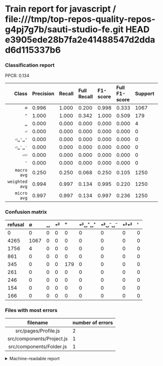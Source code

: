 # Train report for javascript / file:///tmp/top-repos-quality-repos-g4pj7g7b/sauti-studio-fe.git HEAD e3905ede28b7fa2e41488547d2ddad6d115337b6

### Classification report

PPCR: 0.134

| Class | Precision | Recall | Full Recall | F1-score | Full F1-score | Support | Full Support | PPCR |
|------:|:----------|:-------|:------------|:---------|:---------|:--------|:-------------|:-----|
| `∅` | 0.996| 1.000| 0.200| 0.998| 0.333| 1067| 5332| 0.200 |
| `"` | 1.000| 1.000| 0.342| 1.000| 0.509| 179| 524| 0.342 |
| `␣` | 0.000| 0.000| 0.000| 0.000| 0.000| 4| 1760| 0.002 |
| `⏎` | 0.000| 0.000| 0.000| 0.000| 0.000| 0| 861| 0.000 |
| `⏎␣⁺␣⁺` | 0.000| 0.000| 0.000| 0.000| 0.000| 0| 261| 0.000 |
| `⏎␣⁻␣⁻` | 0.000| 0.000| 0.000| 0.000| 0.000| 0| 246| 0.000 |
| `⏎⏎` | 0.000| 0.000| 0.000| 0.000| 0.000| 0| 154| 0.000 |
| `'` | 0.000| 0.000| 0.000| 0.000| 0.000| 0| 166| 0.000 |
| `macro avg` | 0.250| 0.250| 0.068| 0.250| 0.105| 1250| 9304| 0.134 |
| `weighted avg` | 0.994| 0.997| 0.134| 0.995| 0.220| 1250| 9304| 0.134 |
| `micro avg` | 0.997| 0.997| 0.134| 0.997| 0.236| 1250| 9304| 0.134 |

### Confusion matrix

|refusal|  ∅| ␣| ⏎| "| ⏎␣⁺␣⁺| ⏎␣⁻␣⁻| ⏎⏎| '| 
|:---|:---|:---|:---|:---|:---|:---|:---|:---|
|0 |0 |0 |0 |0 |0 |0 |0 |0 |
|4265 |1067 |0 |0 |0 |0 |0 |0 |0 |
|1756 |4 |0 |0 |0 |0 |0 |0 |0 |
|861 |0 |0 |0 |0 |0 |0 |0 |0 |
|345 |0 |0 |0 |179 |0 |0 |0 |0 |
|261 |0 |0 |0 |0 |0 |0 |0 |0 |
|246 |0 |0 |0 |0 |0 |0 |0 |0 |
|154 |0 |0 |0 |0 |0 |0 |0 |0 |
|166 |0 |0 |0 |0 |0 |0 |0 |0 |

### Files with most errors

| filename | number of errors|
|:----:|:-----|
| src/pages/Profile.js | 2 |
| src/components/Project.js | 1 |
| src/components/Folder.js | 1 |

<details>
    <summary>Machine-readable report</summary>
```json
{
  "cl_report": {"\"": {"f1-score": 1.0, "precision": 1.0, "recall": 1.0, "support": 179}, "\u0027": {"f1-score": 0.0, "precision": 0.0, "recall": 0.0, "support": 0}, "macro avg": {"f1-score": 0.24976613657623947, "precision": 0.24953314659197012, "recall": 0.25, "support": 1250}, "micro avg": {"f1-score": 0.9968, "precision": 0.9968, "recall": 0.9968, "support": 1250}, "weighted avg": {"f1-score": 0.9952029934518241, "precision": 0.9936119514472456, "recall": 0.9968, "support": 1250}, "\u2205": {"f1-score": 0.9981290926099158, "precision": 0.996265172735761, "recall": 1.0, "support": 1067}, "\u23ce": {"f1-score": 0.0, "precision": 0.0, "recall": 0.0, "support": 0}, "\u23ce\u23ce": {"f1-score": 0.0, "precision": 0.0, "recall": 0.0, "support": 0}, "\u23ce\u2423\u207a\u2423\u207a": {"f1-score": 0.0, "precision": 0.0, "recall": 0.0, "support": 0}, "\u23ce\u2423\u207b\u2423\u207b": {"f1-score": 0.0, "precision": 0.0, "recall": 0.0, "support": 0}, "\u2423": {"f1-score": 0.0, "precision": 0.0, "recall": 0.0, "support": 4}},
  "cl_report_full": {"\"": {"f1-score": 0.5092460881934566, "precision": 1.0, "recall": 0.3416030534351145, "support": 524}, "\u0027": {"f1-score": 0.0, "precision": 0.0, "recall": 0.0, "support": 166}, "macro avg": {"f1-score": 0.10531592032451004, "precision": 0.24953314659197012, "recall": 0.06771444769589344, "support": 9304}, "micro avg": {"f1-score": 0.2361190070115596, "precision": 0.9968, "recall": 0.13392089423903697, "support": 9304}, "weighted avg": {"f1-score": 0.21967978346175418, "precision": 0.6272663264216549, "recall": 0.13392089423903697, "support": 9304}, "\u2205": {"f1-score": 0.33328127440262373, "precision": 0.996265172735761, "recall": 0.200112528132033, "support": 5332}, "\u23ce": {"f1-score": 0.0, "precision": 0.0, "recall": 0.0, "support": 861}, "\u23ce\u23ce": {"f1-score": 0.0, "precision": 0.0, "recall": 0.0, "support": 154}, "\u23ce\u2423\u207a\u2423\u207a": {"f1-score": 0.0, "precision": 0.0, "recall": 0.0, "support": 261}, "\u23ce\u2423\u207b\u2423\u207b": {"f1-score": 0.0, "precision": 0.0, "recall": 0.0, "support": 246}, "\u2423": {"f1-score": 0.0, "precision": 0.0, "recall": 0.0, "support": 1760}},
  "ppcr": 0.13435081685296646
}
```
</details>
